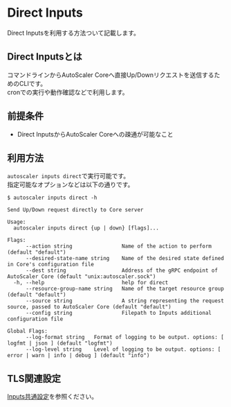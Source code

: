 # Direct Inputs

Direct Inputsを利用する方法ついて記載します。  

## Direct Inputsとは

コマンドラインからAutoScaler Coreへ直接Up/Downリクエストを送信するためのCLIです。  
cronでの実行や動作確認などで利用します。

## 前提条件

- Direct InputsからAutoScaler Coreへの疎通が可能なこと

## 利用方法

`autoscaler inputs direct`で実行可能です。  
指定可能なオプションなどは以下の通りです。  

```shell
$ autoscaler inputs direct -h

Send Up/Down request directly to Core server

Usage:
  autoscaler inputs direct {up | down} [flags]...

Flags:
      --action string                Name of the action to perform (default "default")
      --desired-state-name string    Name of the desired state defined in Core's configuration file
      --dest string                  Address of the gRPC endpoint of AutoScaler Core (default "unix:autoscaler.sock")
  -h, --help                         help for direct
      --resource-group-name string   Name of the target resource group (default "default")
      --source string                A string representing the request source, passed to AutoScaler Core (default "default")
      --config string                Filepath to Inputs additional configuration file
      
Global Flags:
      --log-format string   Format of logging to be output. options: [ logfmt | json ] (default "logfmt")
      --log-level string    Level of logging to be output. options: [ error | warn | info | debug ] (default "info")
```

## TLS関連設定

[Inputs共通設定](../config.md)を参照ください。